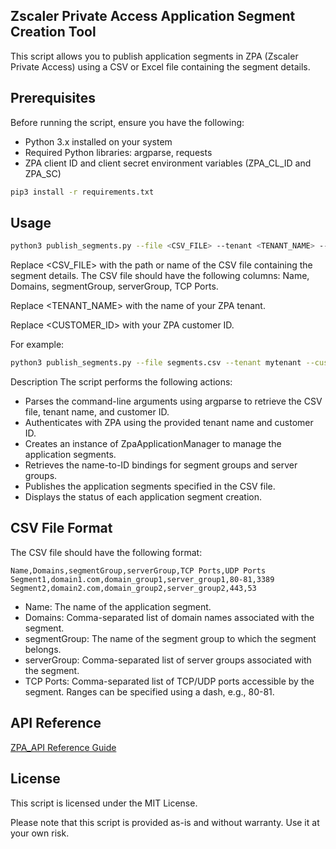 ## Zscaler Private Access Application Segment Creation Tool

This script allows you to publish application segments in ZPA (Zscaler Private Access) using a CSV or Excel file containing the segment details.

## Prerequisites
Before running the script, ensure you have the following:

- Python 3.x installed on your system
- Required Python libraries: argparse, requests
- ZPA client ID and client secret environment variables (ZPA_CL_ID and ZPA_SC)

```bash
pip3 install -r requirements.txt
```


## Usage
```bash
python3 publish_segments.py --file <CSV_FILE> --tenant <TENANT_NAME> --customer-id <CUSTOMER_ID>
```

Replace <CSV_FILE> with the path or name of the CSV file containing the segment details. The CSV file should have the following columns: Name, Domains, segmentGroup, serverGroup, TCP Ports.

Replace <TENANT_NAME> with the name of your ZPA tenant.

Replace <CUSTOMER_ID> with your ZPA customer ID.

For example:

```bash
python3 publish_segments.py --file segments.csv --tenant mytenant --customer-id 12345
```

Description
The script performs the following actions:

- Parses the command-line arguments using argparse to retrieve the CSV file, tenant name, and customer ID.
- Authenticates with ZPA using the provided tenant name and customer ID.
- Creates an instance of ZpaApplicationManager to manage the application segments.
- Retrieves the name-to-ID bindings for segment groups and server groups.
- Publishes the application segments specified in the CSV file.
- Displays the status of each application segment creation.


## CSV File Format
The CSV file should have the following format:
```csv
Name,Domains,segmentGroup,serverGroup,TCP Ports,UDP Ports
Segment1,domain1.com,domain_group1,server_group1,80-81,3389
Segment2,domain2.com,domain_group2,server_group2,443,53
```

- Name: The name of the application segment.
- Domains: Comma-separated list of domain names associated with the segment.
- segmentGroup: The name of the segment group to which the segment belongs.
- serverGroup: Comma-separated list of server groups associated with the segment.
- TCP Ports: Comma-separated list of TCP/UDP ports accessible by the segment. Ranges can be specified using a dash, e.g., 80-81.


## API Reference
[ZPA_API Reference Guide](https://help.zscaler.com/zpa/about-zpa-api)


## License
This script is licensed under the MIT License.

Please note that this script is provided as-is and without warranty. Use it at your own risk.
